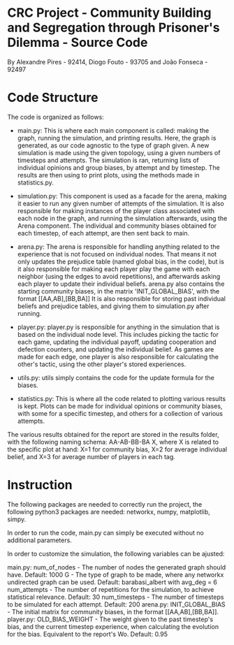 # CRC Project - Community Building and Segregation through Prisoner's Dilemma - Source Code

By Alexandre Pires - 92414, Diogo Fouto - 93705 and João Fonseca - 92497

# Code Structure

The code is organized as follows:

- main.py:   This is where each main component is called: making the graph, running the simulation, and printing results. 
            Here, the graph is generated, as our code agnostic to the type of graph given.
            A new simulation is made using the given topology, using a given numbers of timesteps and attempts.
            The simulation is ran, returning lists of individual opinions and group biases, by attempt and by timestep.
            The results are then using to print plots, using the methods made in statistics.py.

- simulation.py:    This component is used as a facade for the arena, making it easier to run any given number of 
                    attempts of the simulation. It is also responsible for making instances of the player class associated
                    with each node in the graph, and running the simulation afterwards, using the Arena component.
                    The individual and community biases obtained for each timestep, of each attempt, are then sent back to main. 

- arena.py: The arena is responsible for handling anything related to the experience that is not focused on individual nodes.
            That means it not only updates the prejudice table (named global bias, in the code), but is it also responsible for
            making each player play the game with each neighbor (using the edges to avoid repetitions), and afterwards asking
            each player to update their individual beliefs. 
            arena.py also contains the starting community biases, in the matrix 'INIT_GLOBAL_BIAS', with the format [[AA,AB],[BB,BA]]
            It is also responsible for storing past individual beliefs and prejudice tables, and giving them to simulation.py 
            after running.

- player.py:    player.py is responsible for anything in the simulation that is based on the individual node level.
                This includes picking the tactic for each game, updating the individual payoff, updating cooperation 
                and defection counters, and updating the individual belief.
                As games are made for each edge, one player is also responsible for calculating the other's tactic,
                using the other player's stored experiences.

- utils.py: utils simply contains the code for the update formula for the biases.

- statistics.py:    This is where all the code related to plotting various results is kept.
                    Plots can be made for individual opinions or community biases, with some for a specific timestep,
                    and others for a collection of various attempts.

The various results obtained for the report are stored in the results folder, with the following naming schema:
AA-AB-BB-BA X, where X is related to the specific plot at hand: X=1 for community bias, X=2 for average individual belief, 
and X=3 for average number of players in each tag.


# Instruction

The following packages are needed to correctly run the project, the following python3 packages are needed:
networkx, numpy, matplotlib, simpy.

In order to run the code, main.py can simply be executed without no additional parameters.

In order to customize the simulation, the following variables can be ajusted:

main.py:
    num_of_nodes - The number of nodes the generated graph should have. Default: 1000
    G - The type of graph to be made, where any networkx undirected graph can be used. Default: barabasi_albert with avg_deg = 6
    num_attempts - The number of repetitions for the simulation, to achieve statistical relevance. Default: 30
    num_timesteps - The number of timesteps to be simulated for each attempt. Default: 200
arena.py:
    INIT_GLOBAL_BIAS - The initial matrix for community biases, in the format [[AA,AB],[BB,BA]].
player.py:
    OLD_BIAS_WEIGHT -   The weight given to the past timestep's bias, and the current timestep experience, when calculating
                        the evolution for the bias. Equivalent to the report's Wo. Default: 0.95
                    
